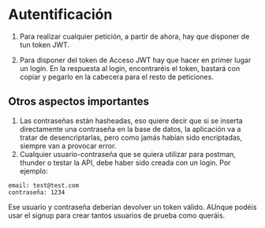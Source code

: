 
# Autentificación

1. Para realizar cualquier petición, a partir de ahora, hay que disponer de tun token JWT.

2. Para disponer del token de Acceso JWT hay que hacer en primer lugar un login. En la respuesta al login, encontraréis el token, bastará con copiar y pegarlo en la cabecera para el resto de peticiones.

## Otros aspectos importantes
1. Las contraseñas están hasheadas, eso quiere decir que si se inserta directamente una contraseña en la base de datos, la aplicación va a tratar de desencriptarlas, pero como jamás habían sido encriptadas, siempre van a provocar error.
2. Cualquier usuario-contraseña que se quiera utilizar para postman, thunder o testar la API, debe haber sido creada con un login. Por ejemplo:
   
```
email: test@test.com
contraseña: 1234
```
 Ese usuario y contraseña deberían devolver un token válido. AUnque podéis usar el signup para crear tantos usuarios de prueba como queráis.





